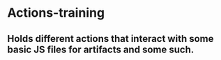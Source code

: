 # Actions-training
## Holds different actions that interact with some basic JS files for artifacts and some such.
